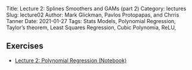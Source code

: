 Title: Lecture 2: Splines Smoothers and GAMs (part 2)
Category: lectures
Slug: lecture02
Author: Mark Glickman, Pavlos Protopapas, and Chrris Tanner
Date: 2021-01-27
Tags: Stats Models, Polynomial Regression, Taylor’s theorem, Least Squares Regression, Cubic Polynomia, ReLU, 

## Exercises
- [Lecture 2: Polynomial Regression (Notebook)]({filename}notebook/L1_1.ipynb)